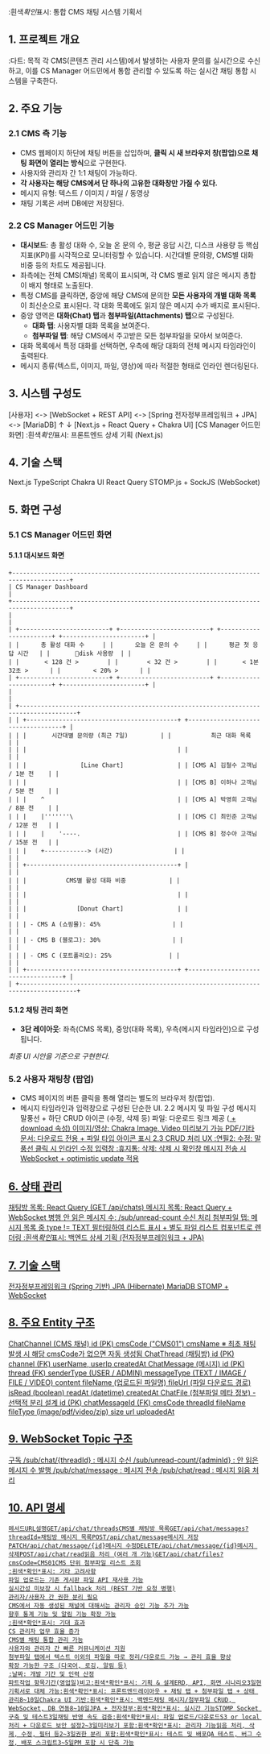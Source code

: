 :흰색*확인*표시: 통합 CMS 채팅 시스템 기획서

## 1. 프로젝트 개요

:다트: 목적
각 CMS(콘텐츠 관리 시스템)에서 발생하는 사용자 문의를 실시간으로 수신하고, 이를 CS Manager 어드민에서 통합 관리할 수 있도록 하는 실시간 채팅 통합 시스템을 구축한다.

## 2. 주요 기능

### 2.1 CMS 측 기능

- CMS 웹페이지 하단에 채팅 버튼을 삽입하며, **클릭 시 새 브라우저 창(팝업)으로 채팅 화면이 열리는 방식**으로 구현한다.
- 사용자와 관리자 간 1:1 채팅이 가능하다.
- **각 사용자는 해당 CMS에서 단 하나의 고유한 대화창만 가질 수 있다.**
- 메시지 유형: 텍스트 / 이미지 / 파일 / 동영상
- 채팅 기록은 서버 DB에만 저장된다.

### 2.2 CS Manager 어드민 기능

- **대시보드**: 총 활성 대화 수, 오늘 온 문의 수, 평균 응답 시간, 디스크 사용량 등 핵심 지표(KPI)를 시각적으로 모니터링할 수 있습니다. 시간대별 문의량, CMS별 대화 비중 등의 차트도 제공됩니다.
- 좌측에는 전체 CMS(채널) 목록이 표시되며, 각 CMS 별로 읽지 않은 메시지 총합이 배지 형태로 노출된다.
- 특정 CMS를 클릭하면, 중앙에 해당 CMS에 문의한 **모든 사용자의 개별 대화 목록**이 최신순으로 표시된다. 각 대화 목록에도 읽지 않은 메시지 수가 배지로 표시된다.
- 중앙 영역은 **대화(Chat) 탭**과 **첨부파일(Attachments) 탭**으로 구성된다.
  - **대화 탭**: 사용자별 대화 목록을 보여준다.
  - **첨부파일 탭**: 해당 CMS에서 주고받은 모든 첨부파일을 모아서 보여준다.
- 대화 목록에서 특정 대화를 선택하면, 우측에 해당 대화의 전체 메시지 타임라인이 출력된다.
- 메시지 종류(텍스트, 이미지, 파일, 영상)에 따라 적절한 형태로 인라인 렌더링된다.

## 3. 시스템 구성도

[사용자] <-> [WebSocket + REST API] <-> [Spring 전자정부프레임워크 + JPA] <-> [MariaDB]
↑ ↓
[Next.js + React Query + Chakra UI] [CS Manager 어드민 화면]
:흰색*확인*표시: 프론트엔드 상세 기획 (Next.js)

## 4. 기술 스택

Next.js
TypeScript
Chakra UI
React Query
STOMP.js + SockJS (WebSocket)

## 5. 화면 구성

### 5.1 CS Manager 어드민 화면

#### 5.1.1 대시보드 화면

```
+--------------------------------------------------------------------------------------+
| CS Manager Dashboard                                                                 |
+--------------------------------------------------------------------------------------+
|                                                                                      |
| +-------------------------+ +-------------------------+ +-----------------------+ +-----------------------+ |
| |      총 활성 대화 수     | |      오늘 온 문의 수     | |      평균 첫 응답 시간   | |       disk 사용량  | |
| |       < 128 건 >        | |        < 32 건 >        | |       < 1분 32초 >      | |         < 20% >      | |
| +-------------------------+ +-------------------------+ +-----------------------+ +-----------------------+ |
|                                                                                      |
| +--------------------------------------------------------------------------------------+
| | +------------------------------------------+ +-----------------------------------+ |
| | |       시간대별 문의량 (최근 7일)         | |           최근 대화 목록          | |
| | |                                          | |                                   | |
| | |               [Line Chart]               | | [CMS A] 김철수 고객님 / 1분 전    | |
| | |                                          | | [CMS B] 이하나 고객님 / 5분 전    | |
| | |    ^                                     | | [CMS A] 박영희 고객님 / 8분 전    | |
| | |    |'''''''\                             | | [CMS C] 최민준 고객님 / 12분 전   | |
| | |    |    '----.                           | | [CMS B] 정수아 고객님 / 15분 전   | |
| | |    +------------> (시간)                 | |                                   | |
| | +------------------------------------------+ |                                   | |
| | |           CMS별 활성 대화 비중            | |                                   | |
| | |                                          | |                                   | |
| | |              [Donut Chart]               | |                                   | |
| | | - CMS A (쇼핑몰): 45%                    | |                                   | |
| | | - CMS B (블로그): 30%                    | |                                   | |
| | | - CMS C (포트폴리오): 25%                | |                                   | |
| | +------------------------------------------+ +-----------------------------------+ |
| +--------------------------------------------------------------------------------------+
```

#### 5.1.2 채팅 관리 화면

- **3단 레이아웃**: 좌측(CMS 목록), 중앙(대화 목록), 우측(메시지 타임라인)으로 구성됩니다.

_최종 UI 시안을 기준으로 구현한다._

### 5.2 사용자 채팅창 (팝업)

- CMS 페이지의 버튼 클릭을 통해 열리는 별도의 브라우저 창(팝업).
- 메시지 타임라인과 입력창으로 구성된 단순한 UI.
  2.2 메시지 및 파일 구성
  메시지 말풍선 + 하단 CRUD 아이콘 (수정, 삭제 등)
  파일:
  다운로드 링크 제공 (<a href> + download 속성)
  이미지/영상: Chakra Image, Video 미리보기 가능
  PDF/기타 문서: 다운로드 전용 + 파일 타입 아이콘 표시
  2.3 CRUD 처리 UX
  :연필2: 수정: 말풍선 클릭 시 인라인 수정 입력창
  :휴지통: 삭제: 삭제 시 확인창
  메시지 전송 시 WebSocket + optimistic update 적용

## 6. 상태 관리

채팅방 목록: React Query (GET /api/chats)
메시지 목록: React Query + WebSocket 병행
안 읽은 메시지 수: /sub/unread-count 수신 처리
첨부파일 탭: 메시지 목록 중 type != TEXT 필터링하여 리스트 표시 + 별도 파일 리스트 컴포넌트로 렌더링
:흰색*확인*표시: 백엔드 상세 기획 (전자정부프레임워크 + JPA)

## 7. 기술 스택

전자정부프레임워크 (Spring 기반)
JPA (Hibernate)
MariaDB
STOMP + WebSocket

## 8. 주요 Entity 구조

ChatChannel (CMS 채널)
id (PK)
cmsCode ("CMS01")
cmsName
※ 최초 채팅 발생 시 해당 cmsCode가 없으면 자동 생성됨
ChatThread (채팅방)
id (PK)
channel (FK)
userName, userIp
createdAt
ChatMessage (메시지)
id (PK)
thread (FK)
senderType (USER / ADMIN)
messageType (TEXT / IMAGE / FILE / VIDEO)
content
fileName (업로드된 파일명)
fileUrl (파일 다운로드 경로)
isRead (boolean)
readAt (datetime)
createdAt
ChatFile (첨부파일 메타 정보) - 선택적 분리 설계
id (PK)
chatMessageId (FK)
cmsCode
threadId
fileName
fileType (image/pdf/video/zip)
size
url
uploadedAt

## 9. WebSocket Topic 구조

구독
/sub/chat/{threadId} : 메시지 수신
/sub/unread-count/{adminId} : 안 읽은 메시지 수
발행
/pub/chat/message : 메시지 전송
/pub/chat/read : 메시지 읽음 처리

## 10. API 명세

    메서드URL설명GET/api/chat/threadsCMS별 채팅방 목록GET/api/chat/messages?threadId=채팅방 메시지 목록POST/api/chat/message메시지 저장PATCH/api/chat/message/{id}메시지 수정DELETE/api/chat/message/{id}메시지 삭제POST/api/chat/read읽음 처리 (여러 개 가능)GET/api/chat/files?cmsCode=CMS01CMS 단위 첨부파일 리스트 조회
    :흰색*확인*표시: 기타 고려사항
    파일 업로드는 기존 게시판 파일 API 재사용 가능
    실시간성 미보장 시 fallback 처리 (REST 기반 요청 병행)
    관리자/사용자 간 권한 분리 필요
    CMS에서 자동 생성된 채널에 대해서는 관리자 승인 기능 추가 가능
    향후 통계 기능 및 알림 기능 확장 가능
    :흰색*확인*표시: 기대 효과
    CS 관리자 업무 효율 증가
    CMS별 채팅 통합 관리 가능
    사용자와 관리자 간 빠른 커뮤니케이션 지원
    첨부파일 탭에서 텍스트 이외의 파일을 따로 정리/다운로드 가능 → 관리 효율 향상
    확장 가능한 구조 (다국어, 로깅, 알림 등)
    :날짜: 개발 기간 및 인력 산정
    파트작업 항목기간(영업일)비고:흰색*확인*표시: 기획 & 설계ERD, API, 화면 시나리오3일현 기획서로 대체 가능:흰색*확인*표시: 프론트엔드레이아웃 + 채팅 탭 + 첨부파일 탭 + 상태 관리8~10일Chakra UI 기반:흰색*확인*표시: 백엔드채팅 메시지/첨부파일 CRUD, WebSocket, DB 연동8~10일JPA + 전자정부:흰색*확인*표시: 실시간 기능STOMP Socket 구축 및 테스트3일채팅 반영 속도 검증:흰색*확인*표시: 파일 업로드/다운로드S3 or local 처리 + 다운로드 보안 설정2~3일미리보기 포함:흰색*확인*표시: 관리자 기능읽음 처리, 삭제, 수정, 필터 등2~3일권한 분리 포함:흰색*확인*표시: 테스트 및 배포QA 테스트, 버그 수정, 배포 스크립트3~5일PM 포함 시 단축 가능
